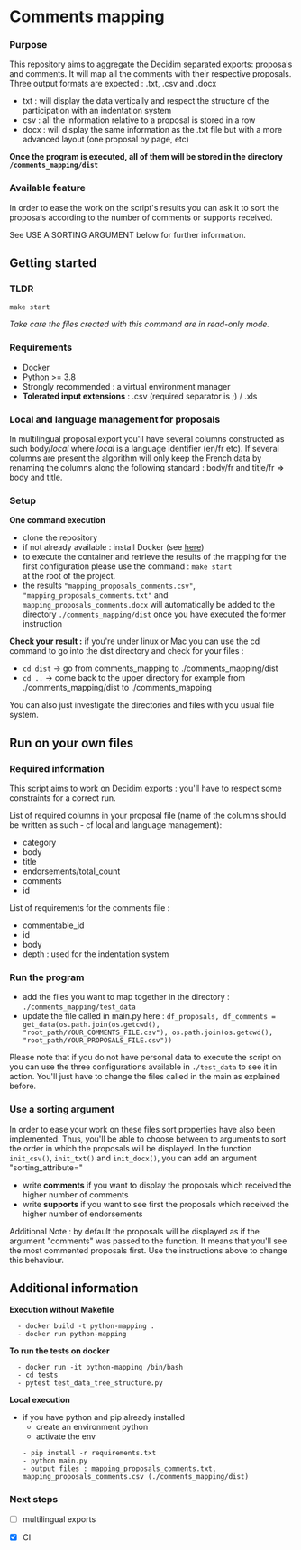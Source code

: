 # Comments mapping
### Purpose
This repository aims to aggregate the Decidim separated exports: proposals and comments. 
It will map all the comments with their respective proposals. 
Three output formats are expected : .txt, .csv and .docx
- txt : will display the data vertically and respect the structure of the participation with an indentation system
- csv : all the information relative to a proposal is stored in a row
- docx : will display the same information as the .txt file but with a more advanced layout (one proposal by page, etc) 

**Once the program is executed, all of them will be stored in the directory ```/comments_mapping/dist```**

### Available feature 
In order to ease the work on the script's results you can ask it 
to sort the proposals according to the number of comments or supports received.

See USE A SORTING ARGUMENT below for further information.
## Getting started

### TLDR

```
make start
```
*Take care the files created with this command are in read-only mode.* 
### Requirements 
- Docker
- Python >= 3.8
- Strongly recommended : a virtual environment manager
- **Tolerated input extensions** : .csv (required separator is ;) / .xls

### Local and language management for proposals
In multilingual proposal export you'll have several columns constructed as such body/*local* where *local* is a language identifier (en/fr etc). 
If several columns are present the algorithm will only keep the French data by renaming the columns along the following standard : body/fr and title/fr 
=> body and title.

### Setup 
**One command execution** 
- clone the repository 
- if not already available : install Docker (see [here](https://docs.docker.com/get-docker/))
- to execute the container and retrieve the results of the mapping for the first configuration please use the command : ```make start```  
  at the root of the project.
- the results ```"mapping_proposals_comments.csv"```, ```"mapping_proposals_comments.txt"``` and ```mapping_proposals_comments.docx``` will automatically be added to the directory 
 ```./comments_mapping/dist```  once you have executed the former instruction
  
  
**Check your result :**
  if you're under linux or Mac you can use the cd command to go into the dist directory and check for your files :
- ```cd dist``` -> go from comments_mapping to ./comments_mapping/dist
- ```cd ..``` -> come back to the upper directory for example from ./comments_mapping/dist to ./comments_mapping


You can also just investigate the directories and files with you usual file system.
  
## Run on your own files
### Required information

This script aims to work on Decidim exports : you'll have to respect some constraints for a correct run.

List of required columns in your proposal file (name of the columns should be written as such - cf local and language management): 
- category 
- body
- title
- endorsements/total_count
- comments
- id

List of requirements for the comments file : 

- commentable_id 
- id 
- body
- depth : used for the indentation system 
  
### Run the program
- add the files you want to map together in the directory : ```./comments_mapping/test_data ```
- update the file called in main.py here : ```df_proposals, df_comments = get_data(os.path.join(os.getcwd(),
                                                      "root_path/YOUR_COMMENTS_FILE.csv"),
                                         os.path.join(os.getcwd(),
                                                      "root_path/YOUR_PROPOSALS_FILE.csv"))```
  
Please note that if you do not have personal data to execute the script on you can use the three configurations available in 
```./test_data``` to see it in action. 
You'll just have to change the files called in the main as explained before.

### Use a sorting argument

In order to ease your work on these files sort properties have also been implemented. 
Thus, you'll be able to choose between to arguments to sort the order in which the proposals will be displayed. 
In the function ```init_csv()```, ```init_txt()``` and ```init_docx()```, you can add an argument "sorting_attribute="
- write **comments** if you want to display the proposals which received the higher number of comments 
- write **supports** if you want to see first the proposals which received the higher number of endorsements

Additional Note : by default the proposals will be displayed as if the argument "comments" was passed to the function.
It means that you'll see the most commented proposals first. Use the instructions above to change this behaviour. 


## Additional information 
**Execution without Makefile**
  ```
    - docker build -t python-mapping .
    - docker run python-mapping
  ```
  **To run the tests on docker**
  ```
    - docker run -it python-mapping /bin/bash 
    - cd tests
    - pytest test_data_tree_structure.py
  ```
**Local execution**
- if you have python and pip already installed 
    - create an environment python
    - activate the env
    ```
    - pip install -r requirements.txt
    - python main.py
    - output files : mapping_proposals_comments.txt, mapping_proposals_comments.csv (./comments_mapping/dist)
    ```
    

    
### Next steps 
- [ ] multilingual exports  
- [x] CI


